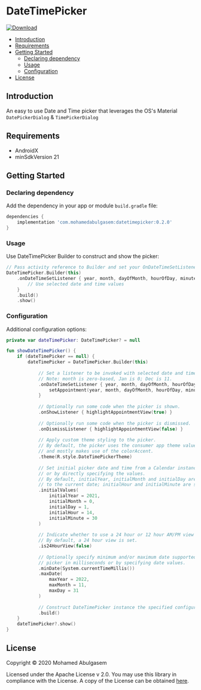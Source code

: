 # DateTimePicker
[![Download](https://api.bintray.com/packages/mohamedabulgasem/maven/datetimepicker/images/download.svg)](https://bintray.com/mohamedabulgasem/maven/datetimepicker/_latestVersion)

  - [Introduction](#introduction)
  - [Requirements](#requirements)
  - [Getting Started](#getting-started)
    - [Declaring dependency](#declaring-dependency)
    - [Usage](#usage)
    - [Configuration](#configuration)
  - [License](#license)

## Introduction
An easy to use Date and Time picker that leverages the OS's Material
`DatePickerDialog` & `TimePickerDialog`

## Requirements

- AndroidX
- minSdkVersion 21

## Getting Started

### Declaring dependency

Add the dependency in your app or module `build.gradle` file:

```gradle
dependencies {
    implementation 'com.mohamedabulgasem:datetimepicker:0.2.0'
}
```

### Usage

Use DateTimePicker Builder to construct and show the picker:

```kotlin
// Pass activity reference to Builder and set your OnDateTimeSetListener
DateTimePicker.Builder(this)
    .onDateTimeSetListener { year, month, dayOfMonth, hourOfDay, minute ->
        // Use selected date and time values
    }
    .build()
    .show()
```

### Configuration

Additional configuration options:

```kotlin
private var dateTimePicker: DateTimePicker? = null

fun showDateTimePicker() {
    if (dateTimePicker == null) {
        dateTimePicker = DateTimePicker.Builder(this)
        
            // Set a listener to be invoked with selected date and time values.
            // Note: month is zero-based, Jan is 0; Dec is 11.
            .onDateTimeSetListener { year, month, dayOfMonth, hourOfDay, minute ->
                setAppointment(year, month, dayOfMonth, hourOfDay, minute)
            }
            
            // Optionally run some code when the picker is shown.
            .onShowListener { highlightAppointmentView(true) }
            
            // Optionally run some code when the picker is dismissed.
            .onDismissListener { highlightAppointmentView(false) }
            
            // Apply custom theme styling to the picker.
            // By default, the picker uses the consumer app theme values 
            // and mostly makes use of the colorAccent.
            .theme(R.style.DateTimePickerTheme)
            
            // Set initial picker date and time from a Calendar instance 
            // or by directly specifying the values.
            // By default, initialYear, initialMonth and initialDay are set 
            // to the current date; initialHour and initialMinute are set to zero.
            .initialValues(
                initialYear = 2021,
                initialMonth = 0,
                initialDay = 1,
                initialHour = 14,
                initialMinute = 30
            )
            
            // Indicate whether to use a 24 hour or 12 hour AM/PM view for the time picker.
            // By default, a 24 hour view is set.
            .is24HourView(false)
            
            // Optionally specify minimum and/or maximum date supported by the 
            // picker in milliseconds or by specifying date values.
            .minDate(System.currentTimeMillis())
            .maxDate(
                maxYear = 2022,
                maxMonth = 11,
                maxDay = 31
            )
 
            // Construct DateTimePicker instance the specified configuration.
            .build()
    }
    dateTimePicker?.show()
}
```

## License

Copyright © 2020 Mohamed Abulgasem

   Licensed under the Apache License v 2.0. You may use this library in
   compliance with the License. A copy of the License can be obtained
   [here](http://www.apache.org/licenses/LICENSE-2.0).
